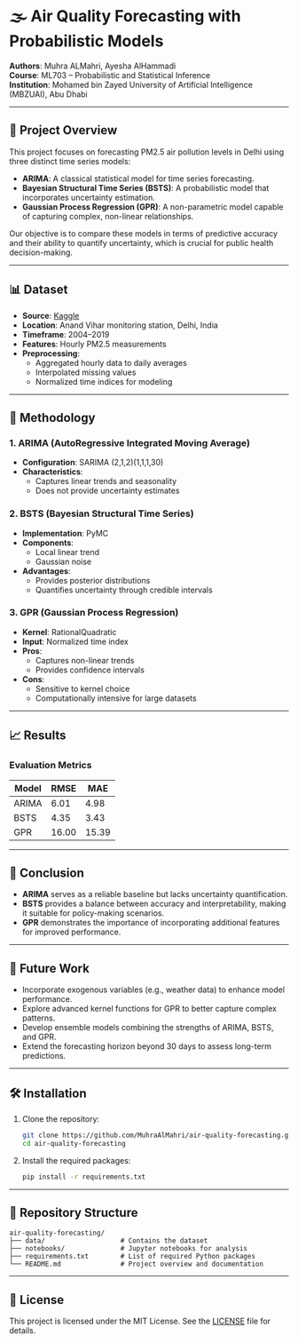 # 🌫️ Air Quality Forecasting with Probabilistic Models

**Authors**: Muhra ALMahri, Ayesha AlHammadi  
**Course**: ML703 – Probabilistic and Statistical Inference  
**Institution**: Mohamed bin Zayed University of Artificial Intelligence (MBZUAI), Abu Dhabi

---

## 📌 Project Overview

This project focuses on forecasting PM2.5 air pollution levels in Delhi using three distinct time series models:

- **ARIMA**: A classical statistical model for time series forecasting.
- **Bayesian Structural Time Series (BSTS)**: A probabilistic model that incorporates uncertainty estimation.
- **Gaussian Process Regression (GPR)**: A non-parametric model capable of capturing complex, non-linear relationships.

Our objective is to compare these models in terms of predictive accuracy and their ability to quantify uncertainty, which is crucial for public health decision-making.

---

## 📊 Dataset

- **Source**: [Kaggle](https://www.kaggle.com/)
- **Location**: Anand Vihar monitoring station, Delhi, India
- **Timeframe**: 2004–2019
- **Features**: Hourly PM2.5 measurements
- **Preprocessing**:
  - Aggregated hourly data to daily averages
  - Interpolated missing values
  - Normalized time indices for modeling

---

## 🧠 Methodology

### 1. ARIMA (AutoRegressive Integrated Moving Average)
- **Configuration**: SARIMA (2,1,2)(1,1,1,30)
- **Characteristics**:
  - Captures linear trends and seasonality
  - Does not provide uncertainty estimates

### 2. BSTS (Bayesian Structural Time Series)
- **Implementation**: PyMC
- **Components**:
  - Local linear trend
  - Gaussian noise
- **Advantages**:
  - Provides posterior distributions
  - Quantifies uncertainty through credible intervals

### 3. GPR (Gaussian Process Regression)
- **Kernel**: RationalQuadratic
- **Input**: Normalized time index
- **Pros**:
  - Captures non-linear trends
  - Provides confidence intervals
- **Cons**:
  - Sensitive to kernel choice
  - Computationally intensive for large datasets

---

## 📈 Results

### Evaluation Metrics

| Model   | RMSE  | MAE   |
|---------|-------|-------|
| ARIMA   | 6.01  | 4.98  |
| BSTS    | 4.35  | 3.43  |
| GPR     | 16.00 | 15.39 |


---

## 🧾 Conclusion

- **ARIMA** serves as a reliable baseline but lacks uncertainty quantification.
- **BSTS** provides a balance between accuracy and interpretability, making it suitable for policy-making scenarios.
- **GPR** demonstrates the importance of incorporating additional features for improved performance.

---

## 🔭 Future Work

- Incorporate exogenous variables (e.g., weather data) to enhance model performance.
- Explore advanced kernel functions for GPR to better capture complex patterns.
- Develop ensemble models combining the strengths of ARIMA, BSTS, and GPR.
- Extend the forecasting horizon beyond 30 days to assess long-term predictions.

---

## 🛠️ Installation

1. Clone the repository:
   ```bash
   git clone https://github.com/MuhraAlMahri/air-quality-forecasting.git
   cd air-quality-forecasting
   ```

2. Install the required packages:
   ```bash
   pip install -r requirements.txt
   ```

---

## 📁 Repository Structure

```
air-quality-forecasting/
├── data/                   # Contains the dataset
├── notebooks/              # Jupyter notebooks for analysis
├── requirements.txt        # List of required Python packages
└── README.md               # Project overview and documentation
```

---

## 📄 License

This project is licensed under the MIT License. See the [LICENSE](LICENSE) file for details.
